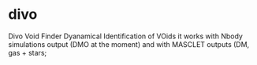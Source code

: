 # divo
Divo Void Finder
Dyanamical Identification of VOids
it works with  Nbody simulations output (DMO at the moment) and with MASCLET outputs (DM, gas + stars;  
